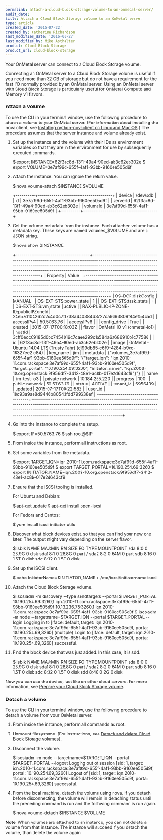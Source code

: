 ```yaml
---
permalink: attach-a-cloud-block-storage-volume-to-an-onmetal-server/
audit_date:
title: Attach a Cloud Block Storage volume to an OnMetal server
type: article
created_date: '2015-07-22'
created_by: Catherine Richardson
last_modified_date: '2016-01-27'
last_modified_by: Mike Asthalter
product: Cloud Block Storage
product_url: cloud-block-storage
---
```


Your OnMetal server can connect to a Cloud Block Storage volume.

Connecting an OnMetal server to a Cloud Block Storage volume is useful
if you need more than 32 GB of storage but do not have a requirement for
the fast I/O normally provided by an OnMetal server. Using an OnMetal
server with Cloud Block Storage is particularly useful for OnMetal
Compute and Memory v1 flavors.

### Attach a volume

To use the CLI in your terminal window, use the following procedure to
attach a volume to your OnMetal server. (For information about
installing the nova client, see [Installing python-novaclient on Linux
and Mac
OS](/how-to/installing-python-novaclient-on-linux-and-mac-os).)
The procedure assumes that the server instance and volume already exist.

1. Set up the instance and the volume with their IDs as environment variables so that they are in the environment for use by subsequently executed commands.

      $ export INSTANCE=62f3ac8d-13f1-49a4-90ed-ab3c62eb302e
      $ export VOLUME=3e7af99d-655f-4af1-93bb-9160ee505d9f

2. Attach the instance. You can ignore the return value.

      $ nova volume-attach $INSTANCE $VOLUME

      +----------+--------------------------------------+
      | device   | /dev/sdb                             |
      | id       | 3e7af99d-655f-4af1-93bb-9160ee505d9f |
      | serverId | 62f3ac8d-13f1-49a4-90ed-ab3c62eb302e |
      | volumeId | 3e7af99d-655f-4af1-93bb-9160ee505d9f |
      +----------+--------------------------------------+

3. Get the volume metadata from the instance. Each attached volume has a
metadata key. These keys are named volumes\_\$VOLUME and are a JSON
string.

      $ nova show $INSTANCE

      +--------------------------------------+-----------------------------------------------------------------------------------------------------------------------------------------------------------------------------------------------------------------------------------------------------------------------------+
      | Property                             | Value                                                                                                                                                                                                                                                                       |
      +--------------------------------------+-----------------------------------------------------------------------------------------------------------------------------------------------------------------------------------------------------------------------------------------------------------------------------+
      | OS-DCF:diskConfig                    | MANUAL                                                                                                                                                                                                                                                                      |
      | OS-EXT-STS:power_state               | 1                                                                                                                                                                                                                                                                           |
      | OS-EXT-STS:task_state                | -                                                                                                                                                                                                                                                                           |
      | OS-EXT-STS:vm_state                  | active                                                                                                                                                                                                                                                                      |
      | RAX-PUBLIC-IP-ZONE-ID:publicIPZoneId | 24e57d104262c2c4d0c7f1738a440384d3727ca9d93809f84ef54cad                                                                                                                                                                                                                    |
      | accessIPv4                           | 50.57.63.76                                                                                                                                                                                                                                                                 |
      | accessIPv6                           |                                                                                                                                                                                                                                                                             |
      | config_drive                         | True                                                                                                                                                                                                                                                                        |
      | created                              | 2015-07-17T00:18:03Z                                                                                                                                                                                                                                                        |
      | flavor                               | OnMetal IO v1 (onmetal-io1)                                                                                                                                                                                                                                                 |
      | hostId                               | 3cff0ecc09185d0bc7454019c7caee299c1a584a6a686910b1c77586                                                                                                                                                                                                                    |
      | id                                   | 62f3ac8d-13f1-49a4-90ed-ab3c62eb302e                                                                                                                                                                                                                                        |
      | image                                | OnMetal - Ubuntu 14.04 LTS (Trusty Tahr) (c199db85-c6f9-4284-b9ec-16327ee2fc84)                                                                                                                                                                                             |
      | key_name                             | jim                                                                                                                                                                                                                                                                         |
      | metadata                             | {"volumes_3e7af99d-655f-4af1-93bb-9160ee505d9f": "{\"target_iqn\": \"iqn.2010-11.com.rackspace:3e7af99d-655f-4af1-93bb-9160ee505d9f\", \"target_portal\": \"10.190.254.69:3260\", \"initiator_name\": \"iqn.2008-10.org.openstack:9f956df7-3412-48e1-ac8b-017e2d643cf9\"}"} |
      | name                                 | jim-test-io3                                                                                                                                                                                                                                                                |
      | private network                      | 10.184.255.220                                                                                                                                                                                                                                                              |
      | progress                             | 100                                                                                                                                                                                                                                                                         |
      | public network                       | 50.57.63.76                                                                                                                                                                                                                                                                 |
      | status                               | ACTIVE                                                                                                                                                                                                                                                                      |
      | tenant_id                            | 5956439                                                                                                                                                                                                                                                                     |
      | updated                              | 2015-07-17T00:22:58Z                                                                                                                                                                                                                                                        |
      | user_id                              | 18c93a9ae8d9446b80543fdd799638ef                                                                                                                                                                                                                                            |
      +--------------------------------------+-----------------------------------------------------------------------------------------------------------------------------------------------------------------------------------------------------------------------------------------------------------------------------+

4. Go into the instance to complete the setup.

      $ export IP=50.57.63.76
      $ ssh root@$IP

5. From inside the instance, perform all instructions as root.

6. Set some variables from the metadata.

      $ export TARGET_IQN=iqn.2010-11.com.rackspace:3e7af99d-655f-4af1-93bb-9160ee505d9f
      $ export TARGET_PORTAL=10.190.254.69:3260
      $ export INITIATOR_NAME=iqn.2008-10.org.openstack:9f956df7-3412-48e1-ac8b-017e2d643cf9

7. Ensure that the iSCSI tooling is installed.

   For Ubuntu and Debian:

      $ apt-get update
      $ apt-get install open-iscsi

   For Fedora and Centos:

      $ yum install iscsi-initiator-utils

8. Discover what block devices exist, so that you can find your new one later. The output might vary depending on the server flavor.

      $ lsblk
      NAME   MAJ:MIN RM   SIZE RO TYPE MOUNTPOINT
      sda      8:0    0  28.9G  0 disk
      sda1     8:1    0  28.8G  0 part /
      sda2     8:2    0    64M  0 part
      sdb      8:16   0   1.5T  0 disk
      sdc      8:32   0   1.5T  0 disk

9. Set up the iSCSI client.

      $ echo InitiatorName=$INITIATOR_NAME > /etc/iscsi/initiatorname.iscsi

10. Attach the Cloud Block Storage volume.

      $ iscsiadm -m discovery --type sendtargets --portal $TARGET_PORTAL
      10.190.254.69:3260,1 iqn.2010-11.com.rackspace:3e7af99d-655f-4af1-93bb-9160ee505d9f
      10.13.236.75:3260,1 iqn.2010-11.com.rackspace:3e7af99d-655f-4af1-93bb-9160ee505d9f
      $ iscsiadm -m node --targetname=$TARGET_IQN --portal $TARGET_PORTAL --login
      Logging in to [iface: default, target: iqn.2010-11.com.rackspace:3e7af99d-655f-4af1-93bb-9160ee505d9f, portal: 10.190.254.69,3260] (multiple)
      Login to [iface: default, target: iqn.2010-11.com.rackspace:3e7af99d-655f-4af1-93bb-9160ee505d9f, portal: 10.190.254.69,3260] successful.

11. Find the block device that was just added.  In this case, it is sdd.

      $ lsblk
      NAME   MAJ:MIN RM   SIZE RO TYPE MOUNTPOINT
      sda      8:0    0  28.9G  0 disk
      sda1     8:1    0  28.8G  0 part /
      sda2     8:2    0    64M  0 part
      sdb      8:16   0   1.5T  0 disk
      sdc      8:32   0   1.5T  0 disk
      sdd      8:48   0     2G  0 disk

Now you can use the device, just like on other cloud servers. For more
information, see [Prepare your Cloud Block Storage volume](/how-to/prepare-your-cloud-block-storage-volume).

### Detach a volume

To use the CLI in your terminal window, use the following procedure to
detach a volume from your OnMetal server.

1. From inside the instance, perform all commands as root.

2. Unmount filesystems. (For instructions, see [Detach and delete Cloud Block Storage volumes](/how-to/detach-and-delete-cloud-block-storage-volumes)).

3. Disconnect the volume.

    $ iscsiadm -m node --targetname=$TARGET_IQN --portal $TARGET_PORTAL --logout
    Logging out of session [sid: 1, target: iqn.2010-11.com.rackspace:3e7af99d-655f-4af1-93bb-9160ee505d9f, portal: 10.190.254.69,3260]
    Logout of [sid: 1, target: iqn.2010-11.com.rackspace:3e7af99d-655f-4af1-93bb-9160ee505d9f, portal: 10.190.254.69,3260] successful.

4. From the local machine, detach the volume using nova. If you detach
before disconnecting, the volume will remain in detaching status until
the preceding command is run and the following command is run again.

    $ nova volume-detach $INSTANCE $VOLUME

**Note**: When volumes are attached to an instance, you can not delete a volume from that instance. The instance will succeed if you detach the volume, than delete the volume again.
